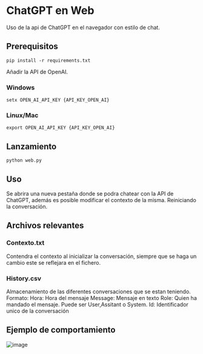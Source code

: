 # ChatGPT en Web
Uso de la api de ChatGPT en el navegador con estilo de chat.

## Prerequisitos
`pip install -r requirements.txt`  

Añadir la API de OpenAI.

### Windows
`setx OPEN_AI_API_KEY {API_KEY_OPEN_AI}`  

### Linux/Mac
`export OPEN_AI_API_KEY {API_KEY_OPEN_AI}`  


## Lanzamiento
`python web.py` 

## Uso
Se abrira una nueva pestaña donde se podra chatear con la API de ChatGPT, además es posible modificar el contexto de la misma. Reiniciando la conversación. 

## Archivos relevantes  

### Contexto.txt
Contendra el contexto al inicializar la conversación, siempre que se haga un cambio este se reflejara en el fichero.

### History.csv
Almacenamiento de las diferentes conversaciones que se estan teniendo. Formato:
Hora: Hora del mensaje
Message: Mensaje en texto
Role: Quien ha mandado el mensaje. Puede ser User,Assitant o System.
Id: Identificador unico de la conversación


## Ejemplo de comportamiento
![image](https://user-images.githubusercontent.com/25454965/224962256-c911868e-bdb0-41d8-9712-52cd75618aa4.png)
